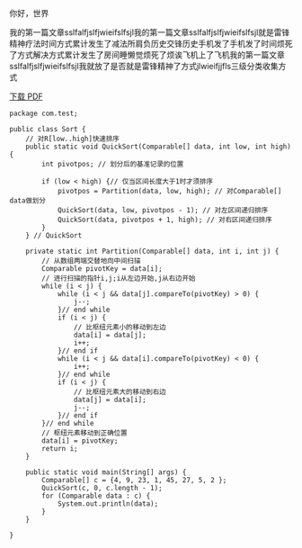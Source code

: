 你好，世界

我的第一篇文章sslfalfjslfjwieifslfsjl我的第一篇文章sslfalfjslfjwieifslfsjl就是雷锋精神疗法时间方式累计发生了减法所肩负历史交锋历史手机发了手机发了时间烦死了方式解决方式累计发生了房间睡懒觉烦死了烦诶飞机上了飞机我的第一篇文章sslfalfjslfjwieifslfsjl我就放了是否就是雷锋精神了方式jlwieifjjfls三级分类收集方式

[下载 PDF](/resource/book/test.pdf)

    package com.test;
     
    public class Sort {
        // 对R[low..high]快速排序
        public static void QuickSort(Comparable[] data, int low, int high) {
            int pivotpos; // 划分后的基准记录的位置
     
            if (low < high) {// 仅当区间长度大于1时才须排序
                pivotpos = Partition(data, low, high); // 对Comparable[] data做划分
                QuickSort(data, low, pivotpos - 1); // 对左区间递归排序
                QuickSort(data, pivotpos + 1, high); // 对右区间递归排序
            }
        } // QuickSort
     
        private static int Partition(Comparable[] data, int i, int j) {
            // 从数组两端交替地向中间扫描
            Comparable pivotKey = data[i];
            // 进行扫描的指针i,j;i从左边开始,j从右边开始
            while (i < j) {
                while (i < j && data[j].compareTo(pivotKey) > 0) {
                    j--;
                }// end while
                if (i < j) {
                    // 比枢纽元素小的移动到左边
                    data[i] = data[j];
                    i++;
                }// end if
                while (i < j && data[i].compareTo(pivotKey) < 0) {
                    i++;
                }// end while
                if (i < j) {
                    // 比枢纽元素大的移动到右边
                    data[j] = data[i];
                    j--;
                }// end if
            }// end while
            // 枢纽元素移动到正确位置
            data[i] = pivotKey;
            return i;
        }
     
        public static void main(String[] args) {
            Comparable[] c = {4, 9, 23, 1, 45, 27, 5, 2 };
            QuickSort(c, 0, c.length - 1);
            for (Comparable data : c) {
                System.out.println(data);
            }
        }
     
    }



